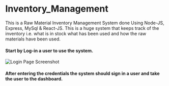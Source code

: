 # Inventory_Management
 This is a Raw Material Inventory Management System done Using Node-JS, Express, MySql & React-JS.
 This is a huge system that keeps track of the inventory i.e. what is in stock what has been used and how the raw materials have been used.
#### Start by Log-in a user to use the system.
 ![Login Page Screenshot](https://github.com/user-attachments/assets/d3d437f8-c6a0-4527-8a2b-0128a065b0e3)


#### After entering the credentials the system should sign in a user and take the user to the dashboard.


